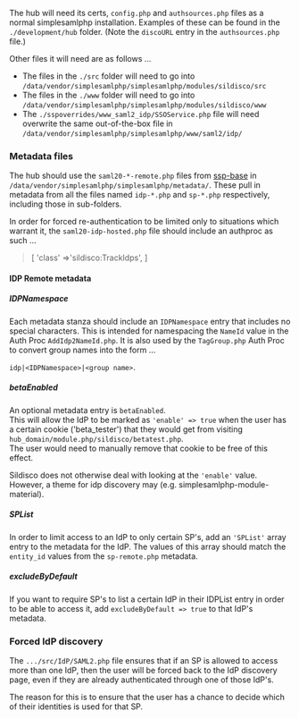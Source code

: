 The hub will need its certs, `config.php` and `authsources.php` files as a normal simplesamlphp installation. Examples of these can be found in the `./development/hub` folder. (Note the `discoURL` entry in the `authsources.php` file.)

Other files it will need are as follows ...
* The files in the `./src` folder will need to go into `/data/vendor/simplesamlphp/simplesamlphp/modules/sildisco/src`
* The files in the `./www` folder will need to go into `/data/vendor/simplesamlphp/simplesamlphp/modules/sildisco/www`
* The `./sspoverrides/www_saml2_idp/SSOService.php` file will need overwrite the same out-of-the-box file in `/data/vendor/simplesamlphp/simplesamlphp/www/saml2/idp/`

### Metadata files
The hub should use the `saml20-*-remote.php`  files from [ssp-base](https://github.com/silinternational/ssp-base) in `/data/vendor/simplesamlphp/simplesamlphp/metadata/`.  These pull in metadata from all the files named `idp-*.php` and `sp-*.php` respectively, including those in sub-folders.

In order for forced re-authentication to be limited only to situations which warrant it, the `saml20-idp-hosted.php` file should include an authproc as such ...
>  [
>     'class' =>'sildisco:TrackIdps',
>  ]

#### IDP Remote metadata

##### IDPNamespace
Each metadata stanza should include an `IDPNamespace` entry that includes no special characters.  This is intended for namespacing the `NameId` value in the Auth Proc `AddIdp2NameId.php`.
It is also used by the `TagGroup.php` Auth Proc to convert group names into the form ...

`idp|<IDPNamespace>|<group name>`.

##### betaEnabled
An optional metadata entry is `betaEnabled`.  
This will allow the IdP to be marked as `'enable' => true` when the user has a certain cookie ('beta_tester') that they would get from visiting `hub_domain/module.php/sildisco/betatest.php`.  
The user would need to manually remove that cookie to be free of this effect.

Sildisco does not otherwise deal with looking at the `'enable'` value.  However, a theme for idp discovery may (e.g. simplesamlphp-module-material).

##### SPList
In order to limit access to an IdP to only certain SP's, add an `'SPList'` array entry to the metadata for the IdP.  The values of this array should match the `entity_id` values from the `sp-remote.php` metadata.

##### excludeByDefault
If you want to require SP's to list a certain IdP in their IDPList entry in order to be able to access it, add `excludeByDefault => true` to that IdP's metadata.

### Forced IdP discovery
The `.../src/IdP/SAML2.php` file ensures that if an SP is allowed to access more than one IdP, then the user will be forced back to the IdP discovery page, even if they are already authenticated through one of those IdP's.

The reason for this is to ensure that the user has a chance to decide which of their identities is used for that SP.
